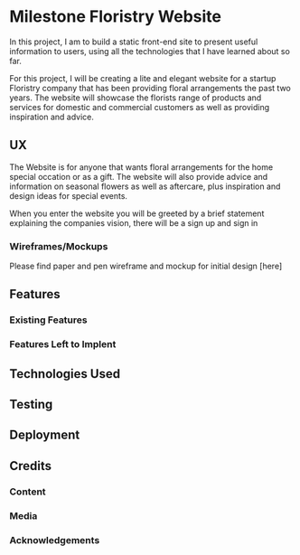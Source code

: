 # Milestone Floristry Website

In this project, I am to build a static front-end site to present useful information to users, using all the technologies that I have learned about so far.

For this project, I will be creating a lite and elegant website for a startup Floristry company that has been providing floral arrangements the past two years. The website will showcase the florists range of products and services for domestic and commercial customers as well as providing inspiration and advice.

## UX

The Website is for anyone that wants floral arrangements for the home special occation or as a gift. The website will also provide advice and information on seasonal flowers as well as aftercare, plus inspiration and design ideas for special events.

When you enter the website you will be greeted by a brief statement explaining the companies vision, there will be a sign up and sign in

### Wireframes/Mockups

Please find paper and pen wireframe and mockup for initial design [here]

## Features

### Existing Features

### Features Left to Implent

## Technologies Used

## Testing

## Deployment

## Credits

### Content

### Media

### Acknowledgements
